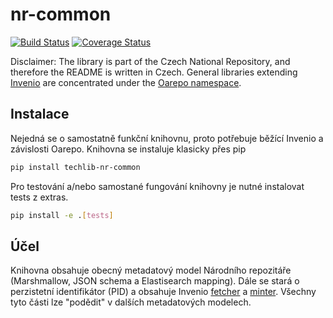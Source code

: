 # nr-common

[![Build Status](https://travis-ci.org/Narodni-repozitar/nr-common.svg?branch=master)](https://travis-ci.org/Narodni-repozitar/nr-common)
[![Coverage Status](https://coveralls.io/repos/github/Narodni-repozitar/nr-common/badge.svg)](https://coveralls.io/github/Narodni-repozitar/nr-common)

Disclaimer: The library is part of the Czech National Repository, and therefore the README is written in Czech.
General libraries extending [Invenio](https://github.com/inveniosoftware) are concentrated under the [Oarepo
 namespace](https://github.com/oarepo).
 
 ## Instalace
 
 Nejedná se o samostatně funkční knihovnu, proto potřebuje běžící Invenio a závislosti Oarepo.
 Knihovna se instaluje klasicky přes pip
 
```bash
pip install techlib-nr-common
```

Pro testování a/nebo samostané fungování knihovny je nutné instalovat tests z extras.

```bash
pip install -e .[tests]
```

## Účel

Knihovna obsahuje obecný metadatový model Národního repozitáře (Marshmallow, JSON schema a Elastisearch mapping).
Dále se stará o perzistetní identifikátor (PID) a obsahuje Invenio
[fetcher](https://invenio-pidstore.readthedocs.io/en/latest/usage.html#fetchers) 
a&nbsp;[minter](https://invenio-pidstore.readthedocs.io/en/latest/usage.html#minters). Všechny tyto části lze 
"podědit" v dalších metadatových modelech.